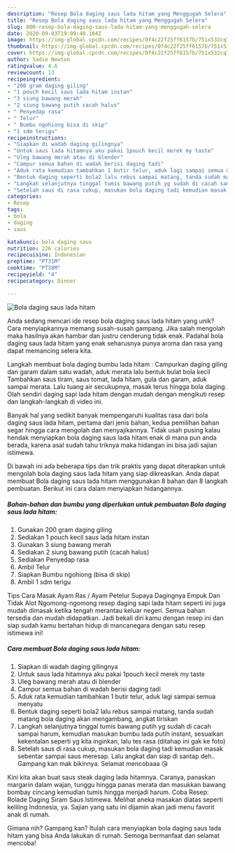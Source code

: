 ```yaml
---
description: "Resep Bola daging saus lada hitam yang Menggugah Selera"
title: "Resep Bola daging saus lada hitam yang Menggugah Selera"
slug: 800-resep-bola-daging-saus-lada-hitam-yang-menggugah-selera
date: 2020-09-03T19:09:40.104Z
image: https://img-global.cpcdn.com/recipes/0f4c22f25ff6157b/751x532cq70/bola-daging-saus-lada-hitam-foto-resep-utama.jpg
thumbnail: https://img-global.cpcdn.com/recipes/0f4c22f25ff6157b/751x532cq70/bola-daging-saus-lada-hitam-foto-resep-utama.jpg
cover: https://img-global.cpcdn.com/recipes/0f4c22f25ff6157b/751x532cq70/bola-daging-saus-lada-hitam-foto-resep-utama.jpg
author: Sadie Newton
ratingvalue: 4.6
reviewcount: 13
recipeingredient:
- "200 gram daging giling"
- "1 pouch kecil saus lada hitam instan"
- "3 siung bawang merah"
- "2 siung bawang putih cacah halus"
- " Penyedap rasa"
- " Telur"
- " Bumbu ngohiong bisa di skip"
- "1 sdm terigu"
recipeinstructions:
- "Siapkan di wadah daging gilingnya"
- "Untuk saus lada hitamnya aku pakai 1pouch kecil merek my taste"
- "Uleg bawang merah atau di blender"
- "Campur semua bahan di wadah berisi daging tadi"
- "Aduk rata kemudian tambahkan 1 butir telur, aduk lagi sampai semua menyatu"
- "Bentuk daging seperti bola2 lalu rebus sampai matang, tanda sudah matang bola daging akan mengambang, angkat tiriskan"
- "Langkah selanjutnya tinggal tumis bawang putih yg sudah di cacah sampai harum, kemudian masukan bumbu lada putih instant, sesuaikan kekentalan seperti yg kita inginkan, lalu tes rasa (ditahap ini gak ke foto)"
- "Setelah saus di rasa cukup, masukan bola daging tadi kemudian masak sebentar sampai saus meresap. Lalu angkat dan siap di santap deh.. Gampang kan mak bikinnya. Selamat mencobaaa 😘"
categories:
- Resep
tags:
- bola
- daging
- saus

katakunci: bola daging saus 
nutrition: 226 calories
recipecuisine: Indonesian
preptime: "PT31M"
cooktime: "PT38M"
recipeyield: "4"
recipecategory: Dinner

---
```



![Bola daging saus lada hitam](https://img-global.cpcdn.com/recipes/0f4c22f25ff6157b/751x532cq70/bola-daging-saus-lada-hitam-foto-resep-utama.jpg)

Anda sedang mencari ide resep bola daging saus lada hitam yang unik? Cara menyiapkannya memang susah-susah gampang. Jika salah mengolah maka hasilnya akan hambar dan justru cenderung tidak enak. Padahal bola daging saus lada hitam yang enak seharusnya punya aroma dan rasa yang dapat memancing selera kita.

Langkah membuat bola daging bumbu lada hitam : Campurkan daging giling dan garam dalam satu wadah, aduk merata lalu bentuk bulat bola kecil Tambahkan saus tiram, saus tomat, lada hitam, gula dan garam, aduk sampai merata. Lalu tuang air secukupnya, masak terus hingga bola daging. Olah sendiri daging sapi lada hitam dengan mudah dengan mengikuti resep dan langkah-langkah di video ini.

Banyak hal yang sedikit banyak mempengaruhi kualitas rasa dari bola daging saus lada hitam, pertama dari jenis bahan, kedua pemilihan bahan segar hingga cara mengolah dan menyajikannya. Tidak usah pusing kalau hendak menyiapkan bola daging saus lada hitam enak di mana pun anda berada, karena asal sudah tahu triknya maka hidangan ini bisa jadi sajian istimewa.


Di bawah ini ada beberapa tips dan trik praktis yang dapat diterapkan untuk mengolah bola daging saus lada hitam yang siap dikreasikan. Anda dapat membuat Bola daging saus lada hitam menggunakan 8 bahan dan 8 langkah pembuatan. Berikut ini cara dalam menyiapkan hidangannya.

<!--inarticleads1-->

##### Bahan-bahan dan bumbu yang diperlukan untuk pembuatan Bola daging saus lada hitam:

1. Gunakan 200 gram daging giling
1. Sediakan 1 pouch kecil saus lada hitam instan
1. Gunakan 3 siung bawang merah
1. Sediakan 2 siung bawang putih (cacah halus)
1. Sediakan  Penyedap rasa
1. Ambil  Telur
1. Siapkan  Bumbu ngohiong (bisa di skip)
1. Ambil 1 sdm terigu


Tips Cara Masak Ayam Ras / Ayam Petelur Supaya Dagingnya Empuk Dan Tidak Alot Ngomong-ngomong resep daging sapi lada hitam seperti ini juga mudah dimasak ketika tengah merantau keluar negeri. Semua bahan tersedia dan mudah didapatkan. Jadi bekali diri kamu dengan resep ini dan siap sudah kamu bertahan hidup di mancanegara dengan satu resep istimewa ini! 

<!--inarticleads2-->

##### Cara membuat Bola daging saus lada hitam:

1. Siapkan di wadah daging gilingnya
1. Untuk saus lada hitamnya aku pakai 1pouch kecil merek my taste
1. Uleg bawang merah atau di blender
1. Campur semua bahan di wadah berisi daging tadi
1. Aduk rata kemudian tambahkan 1 butir telur, aduk lagi sampai semua menyatu
1. Bentuk daging seperti bola2 lalu rebus sampai matang, tanda sudah matang bola daging akan mengambang, angkat tiriskan
1. Langkah selanjutnya tinggal tumis bawang putih yg sudah di cacah sampai harum, kemudian masukan bumbu lada putih instant, sesuaikan kekentalan seperti yg kita inginkan, lalu tes rasa (ditahap ini gak ke foto)
1. Setelah saus di rasa cukup, masukan bola daging tadi kemudian masak sebentar sampai saus meresap. Lalu angkat dan siap di santap deh.. Gampang kan mak bikinnya. Selamat mencobaaa 😘


Kini kita akan buat saus steak daging lada hitamnya. Caranya, panaskan margarin dalam wajan, tunggu hingga panas merata dan masukkan bawang bombay cincang kemudian tumis hingga menjadi harum. Coba Resep: Rolade Daging Siram Saus Istimewa. Melihat aneka masakan diatas seperti keliling Indonesia, ya. Sajian yang satu ini dijamin akan jadi menu favorit anak di rumah. 

Gimana nih? Gampang kan? Itulah cara menyiapkan bola daging saus lada hitam yang bisa Anda lakukan di rumah. Semoga bermanfaat dan selamat mencoba!
